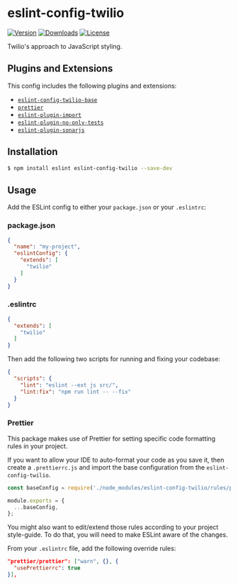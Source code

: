 # eslint-config-twilio

[![Version](https://img.shields.io/npm/v/eslint-config-twilio.svg?style=square)](https://www.npmjs.com/package/eslint-config-twilio)
[![Downloads](https://img.shields.io/npm/dt/eslint-config-twilio.svg?style=square)](https://www.npmjs.com/package/eslint-config-twilio)
[![License](https://img.shields.io/npm/l/eslint-config-twilio.svg?style=square)](../../LICENSE)

Twilio's approach to JavaScript styling.

## Plugins and Extensions

This config includes the following plugins and extensions:

- [`eslint-config-twilio-base`](https://github.com/twilio-labs/twilio-style/tree/master/packages/eslint-config-twilio-base)
- [`prettier`](https://www.npmjs.com/package/prettier)
- [`eslint-plugin-import`](https://www.npmjs.com/package/eslint-plugin-import)
- [`eslint-plugin-no-only-tests`](https://www.npmjs.com/package/eslint-plugin-no-only-tests)
- [`eslint-plugin-sonarjs`](https://www.npmjs.com/package/eslint-plugin-sonarjs)

## Installation

```bash
$ npm install eslint eslint-config-twilio --save-dev
```

## Usage

Add the ESLint config to either your `package.json` or your `.eslintrc`:

### package.json

```json
{
  "name": "my-project",
  "eslintConfig": {
    "extends": [
      "twilio"
    ]
  }
}
```

### .eslintrc

```json
{
  "extends": [
    "twilio"
  ]
}
```

Then add the following two scripts for running and fixing your codebase:

```json
{
  "scripts": {
    "lint": "eslint --ext js src/",
    "lint:fix": "npm run lint -- --fix"
  }
}
```

### Prettier

This package makes use of Prettier for setting specific code formatting rules in your project.

If you want to allow your IDE to auto-format your code as you save it, then create a `.prettierrc.js`
and import the base configuration from the `eslint-config-twilio`.

```js
const baseConfig = require('./node_modules/eslint-config-twilio/rules/prettier');

module.exports = {
  ...baseConfig,
};
```

You might also want to edit/extend those rules according to your project style-guide.
To do that, you will need to make ESLint aware of the changes.

From your `.eslintrc` file, add the following override rules:

```json
"prettier/prettier": ["warn", {}, {
  "usePrettierrc": true
}],
```
